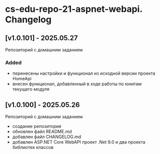 # cs-edu-repo-21-aspnet-webapi. Changelog

## [v1.0.101] - 2025.05.27

Репозиторий с домашним заданием

### Added

 - перенесены настройки и функционал из исходной версии
 проекта HomeApi
 - внесен функционал, добавленный в ходе работы по юнитам
 текущего модуля

## [v1.0.100] - 2025.05.26

Репозиторий с домашним заданием

 - создание репозитория
 - обновлен файл README.md
 - добавлен файл CHANGELOG.md
 - добавлен ASP.NET Core WebAPI проект .Net 9.0
 и два проекта библиотек классов
